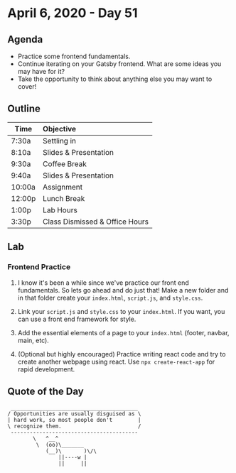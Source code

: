 # April 6, 2020 - Day 51


## Agenda

- Practice some frontend fundamentals.
- Continue iterating on your Gatsby frontend. What are some ideas you may have for it? 
- Take the opportunity to think about anything else you may want to cover! 

## Outline

| Time   | Objective                        |
| -------|:---------------------------------|
| 7:30a  | Settling in                      |
| 8:10a  | Slides & Presentation            |
| 9:30a  | Coffee Break                     |
| 9:40a  | Slides & Presentation            |
| 10:00a | Assignment                       |
| 12:00p | Lunch Break                      |
| 1:00p  | Lab Hours                        |
| 3:30p  | Class Dismissed & Office Hours   |

## Lab

### Frontend Practice

1. I know it's been a while since we've practice our front end fundamentals. So lets go ahead and do just that! Make a new folder and in that folder create your `index.html`, `script.js`, and `style.css`.

2. Link your `script.js` and `style.css` to your `index.html`. If you want, you can use a front end framework for style. 

3. Add the essential elements of a page to your `index.html` (footer, navbar, main, etc). 

4. (Optional but highly encouraged) Practice writing react code and try to create another webpage using react. Use `npx create-react-app` for rapid development. 


## Quote of the Day 
```
 ________________________________________
/ Opportunities are usually disguised as \
| hard work, so most people don't        |
\ recognize them.                        /
 ----------------------------------------
        \   ^__^
         \  (oo)\_______
            (__)\       )\/\
                ||----w |
                ||     ||


```